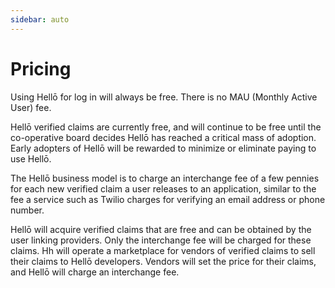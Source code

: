 ```yaml
---
sidebar: auto
---
```


# Pricing

<div id="pricing">
<!-- Pricing should be below this -->

Using Hellō for log in will always be free. There is no MAU (Monthly Active User) fee.

Hellō verified claims are currently free, and will continue to be free until the co-operative board decides Hellō has reached a critical mass of adoption. Early adopters of Hellō will be rewarded to minimize or eliminate paying to use Hellō.

The Hellō business model is to charge an interchange fee of a few pennies for each new verified claim a user releases to an application, similar to the fee a service such as Twilio charges for verifying an email address or phone number.

Hellō will acquire verified claims that are free and can be obtained by the user linking providers. Only the interchange fee will be charged for these claims. Hh will operate a marketplace for vendors of verified claims to sell their claims to Hellō developers. Vendors will set the price for their claims, and Hellō will charge an interchange fee.

<!-- Pricing should be above this -->
</div>
